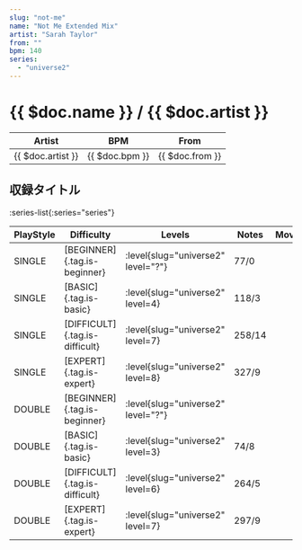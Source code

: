 ```yaml
---
slug: "not-me"
name: "Not Me Extended Mix"
artist: "Sarah Taylor"
from: ""
bpm: 140
series:
  - "universe2"
---
```


# {{ $doc.name }} / {{ $doc.artist }}

|Artist|BPM|From|
|------|---|----|
|{{ $doc.artist }}|{{ $doc.bpm }}|{{ $doc.from }}|

## 収録タイトル

:series-list{:series="series"}

|PlayStyle|Difficulty|Levels|Notes|Movie|
|---------|----------|------|-----|-----|
|SINGLE|[BEGINNER]{.tag.is-beginner}|<div class="field is-grouped is-grouped-multiline"> :level{slug="universe2" level="?"}</div>|77/0||
|SINGLE|[BASIC]{.tag.is-basic}|<div class="field is-grouped is-grouped-multiline"> :level{slug="universe2" level=4}</div>|118/3||
|SINGLE|[DIFFICULT]{.tag.is-difficult}|<div class="field is-grouped is-grouped-multiline"> :level{slug="universe2" level=7}</div>|258/14||
|SINGLE|[EXPERT]{.tag.is-expert}|<div class="field is-grouped is-grouped-multiline"> :level{slug="universe2" level=8}</div>|327/9||
|DOUBLE|[BEGINNER]{.tag.is-beginner}|<div class="field is-grouped is-grouped-multiline"> :level{slug="universe2" level="?"}</div>|||
|DOUBLE|[BASIC]{.tag.is-basic}|<div class="field is-grouped is-grouped-multiline"> :level{slug="universe2" level=3}</div>|74/8||
|DOUBLE|[DIFFICULT]{.tag.is-difficult}|<div class="field is-grouped is-grouped-multiline"> :level{slug="universe2" level=6}</div>|264/5||
|DOUBLE|[EXPERT]{.tag.is-expert}|<div class="field is-grouped is-grouped-multiline"> :level{slug="universe2" level=7}</div>|297/9||
